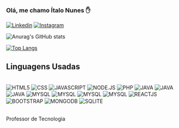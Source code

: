 ### Olá, me chamo Ítalo Nunes ✋

[![Linkedin](https://img.shields.io/badge/LinkedIn-0077B5?style=for-the-badge&logo=linkedin&logoColor=white)](https://www.linkedin.com/in/%C3%ADtalo-nunes-pereira-72463590/)
[![Instagram](https://img.shields.io/badge/Instagram-E4405F?style=for-the-badge&logo=instagram&logoColor=white)](https://img.shields.io/badge/Instagram-E4405F?style=for-the-badge&logo=instagram&logoColor=white)

![Anurag's GitHub stats](https://github-readme-stats.vercel.app/api?username=italo2403&show_icons=true&theme=radical)

[![Top Langs](https://github-readme-stats.vercel.app/api/top-langs/?username=italo2403)](https://github.com/italo2403/github-readme-stats)


## Linguagens Usadas


<div style="display:inline_block"><br>
  <img align="center" alt="HTML5" src="https://img.shields.io/badge/HTML5-E34F26?style=for-the-badge&logo=html5&logoColor=white">
  <img align="center" alt="CSS" src="https://img.shields.io/badge/CSS3-1572B6?style=for-the-badge&logo=css3&logoColor=white">
  <img align="center" alt="JAVASCRIPT" src="https://img.shields.io/badge/JavaScript-323330?style=for-the-badge&logo=javascript&logoColor=F7DF1E">
   <img align="center" alt="NODE.JS" src="https://img.shields.io/badge/Node.js-43853D?style=for-the-badge&logo=node.js&logoColor=white">
   <img align="center" alt="PHP" src="https://img.shields.io/badge/PHP-777BB4?style=for-the-badge&logo=php&logoColor=white">
   <img align="center" alt="JAVA" src="https://img.shields.io/badge/Java-ED8B00?style=for-the-badge&logo=openjdk&logoColor=white">
   <img align="center" alt="JAVA" src="https://img.shields.io/badge/Bootstrap-563D7C?style=for-the-badge&logo=bootstrap&logoColor=white">
   <img align="center" alt="JAVA" src="https://img.shields.io/badge/React-20232A?style=for-the-badge&logo=react&logoColor=61DAFB">
  <img align="center" alt="MYSQL" src="https://img.shields.io/badge/MySQL-005C84?style=for-the-badge&logo=mysql&logoColor=white">
  <img align="center" alt="MYSQL" src="https://img.shields.io/badge/PostgreSQL-316192?style=for-the-badge&logo=postgresql&logoColor=white">
  <img align="center" alt="MYSQL" src="https://img.shields.io/badge/Flutter-02569B?style=for-the-badge&logo=flutter&logoColor=white">
  <img align="center" alt="MYSQL" src="https://img.shields.io/badge/GIT-E44C30?style=for-the-badge&logo=git&logoColor=white">
    <img align="center" alt="REACTJS" src="https://img.shields.io/badge/React-20232A?style=for-the-badge&logo=react&logoColor=61DAFB">
  <img align="center" alt="BOOTSTRAP" src="https://img.shields.io/badge/Bootstrap-563D7C?style=for-the-badge&logo=bootstrap&logoColor=white">
  <img align="center" alt="MONGODB" src="https://img.shields.io/badge/MongoDB-4EA94B?style=for-the-badge&logo=mongodb&logoColor=whit">
  <img align="center" alt="SQLITE" src="https://img.shields.io/badge/SQLite-07405E?style=for-the-badge&logo=sqlite&logoColor=white">

  
  
</div><br>

Professor de Tecnologia 


